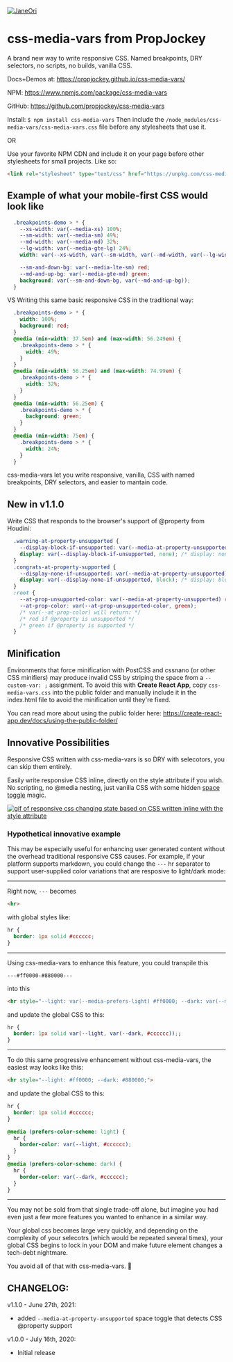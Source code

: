 [![JaneOri](https://img.shields.io/badge/JaneOri%20%F0%9F%91%BD-I%20made%20a%20thing!-blueviolet.svg?labelColor=222222)](https://twitter.com/Jane0ri)

# css-media-vars from PropJockey
A brand new way to write responsive CSS. Named breakpoints, DRY selectors, no scripts, no builds, vanilla CSS.

Docs+Demos at: https://propjockey.github.io/css-media-vars/

NPM: https://www.npmjs.com/package/css-media-vars

GitHub: https://github.com/propjockey/css-media-vars

Install:
`$ npm install css-media-vars`
Then include the `/node_modules/css-media-vars/css-media-vars.css` file before any stylesheets that use it.

OR

Use your favorite NPM CDN and include it on your page before other stylesheets for small projects. Like so:
```html
<link rel="stylesheet" type="text/css" href="https://unpkg.com/css-media-vars/css-media-vars.css">
```

## Example of what your mobile-first CSS would look like
```css
  .breakpoints-demo > * {
    --xs-width: var(--media-xs) 100%;
    --sm-width: var(--media-sm) 49%;
    --md-width: var(--media-md) 32%;
    --lg-width: var(--media-gte-lg) 24%;
    width: var(--xs-width, var(--sm-width, var(--md-width, var(--lg-width))));

    --sm-and-down-bg: var(--media-lte-sm) red;
    --md-and-up-bg: var(--media-gte-md) green;
    background: var(--sm-and-down-bg, var(--md-and-up-bg));
  }
```

VS Writing this same basic responsive CSS in the traditional way:
```css
  .breakpoints-demo > * {
    width: 100%;
    background: red;
  }
  @media (min-width: 37.5em) and (max-width: 56.249em) {
    .breakpoints-demo > * {
      width: 49%;
    }
  }
  @media (min-width: 56.25em) and (max-width: 74.99em) {
    .breakpoints-demo > * {
      width: 32%;
    }
  }
  @media (min-width: 56.25em) {
    .breakpoints-demo > * {
      background: green;
    }
  }
  @media (min-width: 75em) {
    .breakpoints-demo > * {
      width: 24%;
    }
  }
```

css-media-vars let you write responsive, vanilla, CSS with named breakpoints, DRY selectors, and easier to mantain code.

## New in v1.1.0
Write CSS that responds to the browser's support of @property from Houdini:
```css
  .warning-at-property-unsupported {
    --display-block-if-unsupported: var(--media-at-property-unsupported) block;
    display: var(--display-block-if-unsupported, none); /* display: none if @property is supported */
  }
  .congrats-at-property-supported {
    --display-none-if-unsupported: var(--media-at-property-unsupported) none;
    display: var(--display-none-if-unsupported, block); /* display: block if @property is supported */
  }
  :root {
    --at-prop-unsupported-color: var(--media-at-property-unsupported) red;
    --at-prop-color: var(--at-prop-unsupported-color, green);
    /* var(--at-prop-color) will return: */
    /* red if @property is unsupported */
    /* green if @property is supported */
  }
```

## Minification
Environments that force minification with PostCSS and cssnano (or other CSS minifiers) may produce invalid CSS by striping the space from a `--custom-var: ;` assignment. To avoid this with **Create React App**, copy `css-media-vars.css` into the public folder and manually include it in the index.html file to avoid the minification until they're fixed.

You can read more about using the public folder here: https://create-react-app.dev/docs/using-the-public-folder/

## Innovative Possibilities

Responsive CSS written with css-media-vars is so DRY with selecotors, you can skip them entirely.

Easily write responsive CSS inline, directly on the style attribute if you wish. No scripting, no @‍media nesting, just vanilla CSS with some hidden [space toggle](https://github.com/propjockey/css-sweeper#css-is-a-programming-language-thanks-to-the-space-toggle-trick) magic.

[![gif of responsive css changing state based on CSS written inline with the style attribute](https://i.imgur.com/3RkpkEn.gif)](https://codepen.io/propjockey/pen/xxPZLBy?editors=1100)

### Hypothetical innovative example

This may be especially useful for enhancing user generated content without the overhead traditional responsive CSS causes. For example, if your platform supports markdown, you could change the `---` hr separator to support user-supplied color variations that are resposive to light/dark mode:

---

Right now,
`---`
becomes
```html
<hr>
```
with global styles like:
```css
hr {
  border: 1px solid #cccccc;
}
```

---

Using css-media-vars to enhance this feature, you could transpile this

`---#ff0000-#880000---`

into this

```html
<hr style="--light: var(--media-prefers-light) #ff0000; --dark: var(--media-prefers-dark) #880000;">
```
and update the global CSS to this:
```css
hr {
  border: 1px solid var(--light, var(--dark, #cccccc));;
}
```

---

To do this same progressive enhancement without css-media-vars, the easiest way looks like this:
```html
<hr style="--light: #ff0000; --dark: #880000;">
```
and update the global CSS to this:
```css
hr {
  border: 1px solid #cccccc;
}

@media (prefers-color-scheme: light) {
  hr {
    border-color: var(--light, #cccccc);
  }
}
@media (prefers-color-scheme: dark) {
  hr {
    border-color: var(--dark, #cccccc);
  }
}
```

---

You may not be sold from that single trade-off alone, but imagine you had even just a few more features you wanted to enhance in a similar way.

Your global css becomes large very quickly, and depending on the complexity of your selecotrs (which would be repeated several times), your global CSS begins to lock in your DOM and make future element changes a tech-debt nightmare.

You avoid all of that with css-media-vars. 🎉

## CHANGELOG:

v1.1.0 - June 27th, 2021:
* added `--media-at-property-unsupported` space toggle that detects CSS @property support

v1.0.0 - July 16th, 2020:
* Initial release
